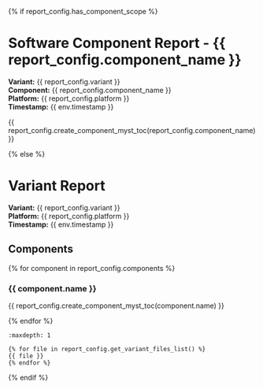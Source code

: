 {% if report_config.has_component_scope %}

# Software Component Report - {{ report_config.component_name }}

**Variant:** {{ report_config.variant }}</br>
**Component:** {{ report_config.component_name }}</br>
**Platform:** {{ report_config.platform }}</br>
**Timestamp:** {{ env.timestamp }}

{{ report_config.create_component_myst_toc(report_config.component_name) }}

{% else %}

# Variant Report

**Variant:** {{ report_config.variant }}</br>
**Platform:** {{ report_config.platform }}</br>
**Timestamp:** {{ env.timestamp }}


## Components

{% for component in report_config.components %}

### {{ component.name }}

{{ report_config.create_component_myst_toc(component.name) }}

{% endfor %}


```{toctree}
:maxdepth: 1

{% for file in report_config.get_variant_files_list() %}
{{ file }}
{% endfor %}

```


{% endif %}
